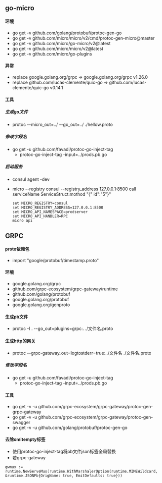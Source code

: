 ## go-micro
#### 环境
- go get -v github.com/golang/protobuf/protoc-gen-go
- go get -v github.com/micro/micro/v2/cmd/protoc-gen-micro@master
- go get -v github.com/micro/go-micro/v2@latest
- go get -v github.com/micro/micro/v2@latest
- go get -v github.com/micro/go-plugins


#### 异常
- replace google.golang.org/grpc => google.golang.org/grpc v1.26.0
- replace github.com/lucas-clemente/quic-go => github.com/lucas-clemente/quic-go v0.14.1

#### 工具
##### 生成go文件
- protoc --micro_out=../ --go_out=../ ./hellow.proto

##### 修改字段名
- go get -u github.com/favadi/protoc-go-inject-tag
    - protoc-go-inject-tag -input=../prods.pb.go

##### 启动服务
- consul agent -dev
- micro --registry consul --registry_address 127.0.0.1:8500 call serviceName ServiceStruct.mothod "{\" id\":\"5\"}"

    ```
    set MICRO_REGISTRY=consul
    set MICRO_REGISTRY_ADDRESS=127.0.0.1:8500
    set MICRO_API_NAMESPACE=prodserver
    set MICRO_API_HANDLER=RPC
    micro api
    
    ```


## GRPC
#### proto依赖包
- import "google/protobuf/timestamp.proto"

#### 环境
- google.golang.org/grpc
- github.com/grpc-ecosystem/grpc-gateway/runtime
- github.com/golang/protobuf
- google.golang.org/protobuf
- google.golang.org/genproto

#### 生成pb文件
- protoc -I . --go_out=plugins=grpc:. ./文件名.proto

#### 生成http的网关
- protoc --grpc-gateway_out=logtostderr=true:../文件名 ./文件名.proto

##### 修改字段名
- go get -u github.com/favadi/protoc-go-inject-tag
    - protoc-go-inject-tag -input=../prods.pb.go

#### 工具
- go get -v -u github.com/grpc-ecosystem/grpc-gateway/protoc-gen-grpc-gateway
- go get -v -u github.com/grpc-ecosystem/grpc-gateway/protoc-gen-swagger
- go get -v -u github.com/golang/protobuf/protoc-gen-go


#### 去除omitempty标签
- 使用protoc-go-inject-tag将pb文件json标签全局替换
- 若grpc-gateway
```
gwmux := runtime.NewServeMux(runtime.WithMarshalerOption(runtime.MIMEWildcard, &runtime.JSONPb{OrigName: true, EmitDefaults: true}))
```
